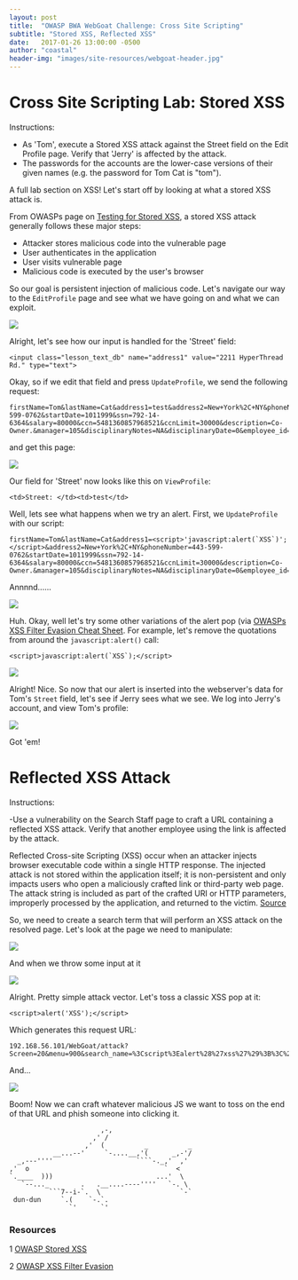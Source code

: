 ```yaml
---
layout: post
title:  "OWASP BWA WebGoat Challenge: Cross Site Scripting"
subtitle: "Stored XSS, Reflected XSS"
date:   2017-01-26 13:00:00 -0500
author: "coastal"
header-img: "images/site-resources/webgoat-header.jpg"
---
```

# Cross Site Scripting Lab: Stored XSS
Instructions:

- As 'Tom', execute a Stored XSS attack against the Street field on the Edit Profile page. Verify that 'Jerry' is affected by the attack.
- The passwords for the accounts are the lower-case versions of their given names (e.g. the password for Tom Cat is "tom").

A full lab section on XSS! Let's start off by looking at what a stored XSS attack is. 

From OWASPs page on [Testing for Stored XSS][stored-xss], a stored XSS attack generally follows these major steps:

- Attacker stores malicious code into the vulnerable page
- User authenticates in the application
- User visits vulnerable page
- Malicious code is executed by the user's browser

So our goal is persistent injection of malicious code. Let's navigate our way to the ```EditProfile``` page and see what we have going on and what we can exploit.

<img src="{{ site.baseurl }}/images/2017-01-26-webgoat_part_8_continued/edit-profile.jpg">

Alright, let's see how our input is handled for the 'Street' field:

```
<input class="lesson_text_db" name="address1" value="2211 HyperThread Rd." type="text">
```

Okay, so if we edit that field and press ```UpdateProfile```, we send the following request:

```
firstName=Tom&lastName=Cat&address1=test&address2=New+York%2C+NY&phoneNumber=443-599-0762&startDate=1011999&ssn=792-14-6364&salary=80000&ccn=5481360857968521&ccnLimit=30000&description=Co-Owner.&manager=105&disciplinaryNotes=NA&disciplinaryDate=0&employee_id=105&title=Engineer&action=UpdateProfile
```

and get this page:

<img src="{{ site.baseurl }}/images/2017-01-26-webgoat_part_8_continued/edited-profile.jpg">

Our field for 'Street' now looks like this on ```ViewProfile```:

```
<td>Street: </td><td>test</td>
```

Well, lets see what happens when we try an alert. First, we ```UpdateProfile``` with our script:

```
firstName=Tom&lastName=Cat&address1=<script>'javascript:alert(`XSS`)';</script>&address2=New+York%2C+NY&phoneNumber=443-599-0762&startDate=1011999&ssn=792-14-6364&salary=80000&ccn=5481360857968521&ccnLimit=30000&description=Co-Owner.&manager=105&disciplinaryNotes=NA&disciplinaryDate=0&employee_id=105&title=Engineer&action=UpdateProfile
```

Annnnd......

<img src="{{ site.baseurl }}/images/2017-01-26-webgoat_part_8_continued/tom-failed-alert-xss.jpg">

Huh. Okay, well let's try some other variations of the alert pop (via [OWASPs XSS Filter Evasion Cheat Sheet][filter-evasion]. For example, let's remove the quotations from around the ```javascript:alert()``` call:

```
<script>javascript:alert(`XSS`);</script>
```

<img src="{{ site.baseurl }}/images/2017-01-26-webgoat_part_8_continued/tom-alert-xss.jpg">


Alright! Nice. So now that our alert is inserted into the webserver's data for Tom's ```Street``` field, let's see if Jerry sees what we see. We log into Jerry's account, and view Tom's profile:

<img src="{{ site.baseurl }}/images/2017-01-26-webgoat_part_8_continued/jerry-alert-xss.jpg">

Got 'em!

# Reflected XSS Attack
Instructions:

-Use a vulnerability on the Search Staff page to craft a URL containing a reflected XSS attack. Verify that another employee using the link is affected by the attack.

Reflected Cross-site Scripting (XSS) occur when an attacker injects browser executable code within a single HTTP response. The injected attack is not stored within the application itself; it is non-persistent and only impacts users who open a maliciously crafted link or third-party web page. The attack string is included as part of the crafted URI or HTTP parameters, improperly processed by the application, and returned to the victim. [Source][owasp-reflected-xss]

So, we need to create a search term that will perform an XSS attack on the resolved page. Let's look at the page we need to manipulate:

<img src="{{ site.baseurl }}/images/2017-01-26-webgoat_part_8_continued/search-page.jpg">

And when we throw some input at it

<img src="{{ site.baseurl }}/images/2017-01-26-webgoat_part_8_continued/search-page-vuln.jpg">

Alright. Pretty simple attack vector. Let's toss a classic XSS pop at it:

```
<script>alert('XSS');</script>
```

Which generates this request URL:

```
192.168.56.101/WebGoat/attack?Screen=20&menu=900&search_name=%3Cscript%3Ealert%28%27xss%27%29%3B%3C%2Fscript%3E&action=FindProfile
```

And...

<img src="{{ site.baseurl }}/images/2017-01-26-webgoat_part_8_continued/search-page-reflected.jpg">

Boom! Now we can craft whatever malicious JS we want to toss on the end of that URL and phish someone into clicking it.

```
                       ,-,
                     ,' /
                   ,'  (          _          _
           __...--'     `-....__,'(      _,-'/
  _,---''''                     ````-._,'  ,'
,'  o                                  `  <
`.____  )))                          ...'  \
   `--..._        .   .__....----''''   `-. \
          ```7--i-`.  \                    `-`
 dun-dun     `.(    `-.`.
               `'      `'
```



### Resources

1 [OWASP Stored XSS][stored-xss]

2 [OWASP XSS Filter Evasion][filter-evasion]

[stored-xss]:https://www.owasp.org/index.php/Testing_for_Stored_Cross_site_scripting_(OTG-INPVAL-002)
[filter-evasion]:https://www.owasp.org/index.php/XSS_Filter_Evasion_Cheat_Sheet#TD
[owasp-reflected-xss]:https://www.owasp.org/index.php/Testing_for_Reflected_Cross_site_scripting_(OTG-INPVAL-001)